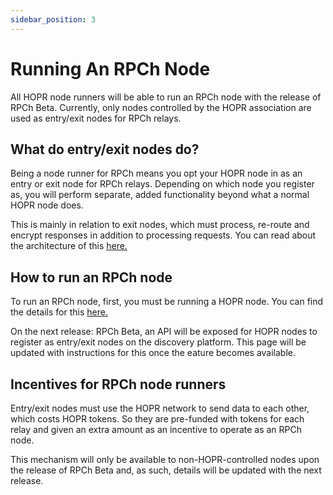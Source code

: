```yaml
---
sidebar_position: 3
---
```


# Running An RPCh Node

All HOPR node runners will be able to run an RPCh node with the release of RPCh Beta. Currently, only nodes controlled by the HOPR association are used as entry/exit nodes for RPCh relays.

## What do entry/exit nodes do?

Being a node runner for RPCh means you opt your HOPR node in as an entry or exit node for RPCh relays. Depending on which node you register as, you will perform separate, added functionality beyond what a normal HOPR node does.

This is mainly in relation to exit nodes, which must process, re-route and encrypt responses in addition to processing requests. You can read about the architecture of this [here.](../tutorial-basics/Exit-Node.md)

## How to run an RPCh node

To run an RPCh node, first, you must be running a HOPR node. You can find the details for this [here.](https://docs.hoprnet.org/node/start-here) 

On the next release: RPCh Beta, an API will be exposed for HOPR nodes to register as entry/exit nodes on the discovery platform. This page will be updated with instructions for this once the eature becomes available.

## Incentives for RPCh node runners

Entry/exit nodes must use the HOPR network to send data to each other, which costs HOPR tokens. So they are pre-funded with tokens for each relay and given an extra amount as an incentive to operate as an RPCh node. 

This mechanism will only be available to non-HOPR-controlled nodes upon the release of RPCh Beta and, as such, details will be updated with the next release.  